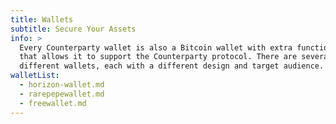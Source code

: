 ```yaml
---
title: Wallets
subtitle: Secure Your Assets
info: >
  Every Counterparty wallet is also a Bitcoin wallet with extra functionality
  that allows it to support the Counterparty protocol. There are several
  different wallets, each with a different design and target audience.
walletList:
  - horizon-wallet.md
  - rarepepewallet.md
  - freewallet.md
---
```


